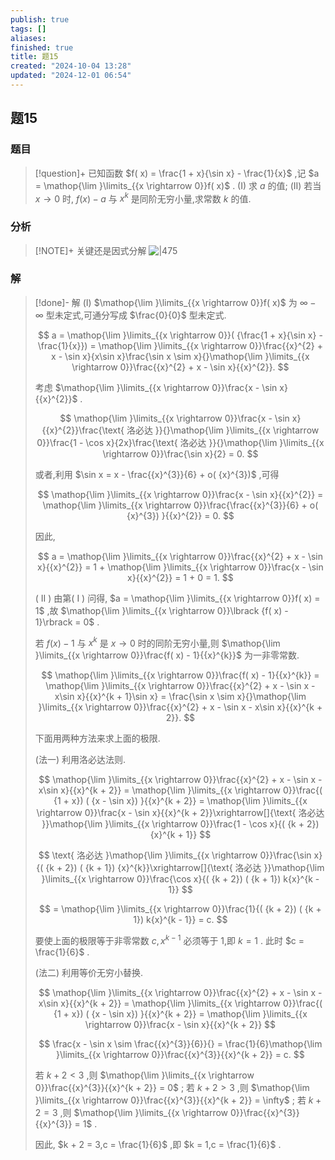 ```yaml
---
publish: true
tags: []
aliases: 
finished: true
title: 题15
created: "2024-10-04 13:28"
updated: "2024-12-01 06:54"
---
```

## 题15
### 题目
> [!question]+
> 已知函数 $f( x)  = \frac{1 + x}{\sin x} - \frac{1}{x}$ ,记 $a = \mathop{\lim }\limits_{{x \rightarrow  0}}f( x)$ .
> (I) 求 $a$ 的值;
> (II) 若当 $x \rightarrow  0$ 时, $f( x)  - a$ 与 ${x}^{k}$ 是同阶无穷小量,求常数 $k$ 的值.
### 分析
> [!NOTE]+
> 关键还是因式分解
> ![|475](https://img.hwenyi.tech/202411201747813.webp)
### 解
> [!done]-
> 解 (I) $\mathop{\lim }\limits_{{x \rightarrow  0}}f( x)$ 为 $\infty  - \infty$ 型未定式,可通分写成 $\frac{0}{0}$ 型未定式.
> 
> $$
> a = \mathop{\lim }\limits_{{x \rightarrow  0}}( {\frac{1 + x}{\sin x} - \frac{1}{x}})  = \mathop{\lim }\limits_{{x \rightarrow  0}}\frac{{x}^{2} + x - \sin x}{x\sin x}\frac{\sin x \sim  x}{}\mathop{\lim }\limits_{{x \rightarrow  0}}\frac{{x}^{2} + x - \sin x}{{x}^{2}}.
> $$
> 
> 考虑 $\mathop{\lim }\limits_{{x \rightarrow  0}}\frac{x - \sin x}{{x}^{2}}$ .
> 
> $$
> \mathop{\lim }\limits_{{x \rightarrow  0}}\frac{x - \sin x}{{x}^{2}}\frac{\text{ 洛必达 }}{}\mathop{\lim }\limits_{{x \rightarrow  0}}\frac{1 - \cos x}{2x}\frac{\text{ 洛必达 }}{}\mathop{\lim }\limits_{{x \rightarrow  0}}\frac{\sin x}{2} = 0.
> $$
> 
> 或者,利用 $\sin x = x - \frac{{x}^{3}}{6} + o( {x}^{3})$ ,可得
> 
> $$
> \mathop{\lim }\limits_{{x \rightarrow  0}}\frac{x - \sin x}{{x}^{2}} = \mathop{\lim }\limits_{{x \rightarrow  0}}\frac{\frac{{x}^{3}}{6} + o( {x}^{3}) }{{x}^{2}} = 0.
> $$
> 
> 因此,
> 
> $$
> a = \mathop{\lim }\limits_{{x \rightarrow  0}}\frac{{x}^{2} + x - \sin x}{{x}^{2}} = 1 + \mathop{\lim }\limits_{{x \rightarrow  0}}\frac{x - \sin x}{{x}^{2}} = 1 + 0 = 1.
> $$
> 
> ( II ) 由第( I ) 问得, $a = \mathop{\lim }\limits_{{x \rightarrow  0}}f( x)  = 1$ ,故 $\mathop{\lim }\limits_{{x \rightarrow  0}}\lbrack  {f( x)  - 1}\rbrack   = 0$ .
> 
> 若 $f( x)  - 1$ 与 ${x}^{k}$ 是 $x \rightarrow  0$ 时的同阶无穷小量,则 $\mathop{\lim }\limits_{{x \rightarrow  0}}\frac{f( x)  - 1}{{x}^{k}}$ 为一非零常数.
> 
> $$
> \mathop{\lim }\limits_{{x \rightarrow  0}}\frac{f( x)  - 1}{{x}^{k}} = \mathop{\lim }\limits_{{x \rightarrow  0}}\frac{{x}^{2} + x - \sin x - x\sin x}{{x}^{k + 1}\sin x} = \frac{\sin x \sim  x}{}\mathop{\lim }\limits_{{x \rightarrow  0}}\frac{{x}^{2} + x - \sin x - x\sin x}{{x}^{k + 2}}.
> $$
> 
> 下面用两种方法来求上面的极限.
> 
> (法一) 利用洛必达法则.
> 
> $$
> \mathop{\lim }\limits_{{x \rightarrow  0}}\frac{{x}^{2} + x - \sin x - x\sin x}{{x}^{k + 2}} = \mathop{\lim }\limits_{{x \rightarrow  0}}\frac{( {1 + x}) ( {x - \sin x}) }{{x}^{k + 2}} = \mathop{\lim }\limits_{{x \rightarrow  0}}\frac{x - \sin x}{{x}^{k + 2}}\xrightarrow[]{\text{ 洛必达 }}\mathop{\lim }\limits_{{x \rightarrow  0}}\frac{1 - \cos x}{( {k + 2}) {x}^{k + 1}}
> $$
> 
> $$
> \text{ 洛必达 }\mathop{\lim }\limits_{{x \rightarrow  0}}\frac{\sin x}{( {k + 2}) ( {k + 1}) {x}^{k}}\xrightarrow[]{\text{ 洛必达 }}\mathop{\lim }\limits_{{x \rightarrow  0}}\frac{\cos x}{( {k + 2}) ( {k + 1}) k{x}^{k - 1}}
> $$
> 
> $$
> = \mathop{\lim }\limits_{{x \rightarrow  0}}\frac{1}{( {k + 2}) ( {k + 1}) k{x}^{k - 1}} = c.
> $$
> 
> 要使上面的极限等于非零常数 $c,{x}^{k - 1}$ 必须等于 1,即 $k = 1$ . 此时 $c = \frac{1}{6}$ .
> 
> (法二) 利用等价无穷小替换.
> 
> $$
> \mathop{\lim }\limits_{{x \rightarrow  0}}\frac{{x}^{2} + x - \sin x - x\sin x}{{x}^{k + 2}} = \mathop{\lim }\limits_{{x \rightarrow  0}}\frac{( {1 + x}) ( {x - \sin x}) }{{x}^{k + 2}} = \mathop{\lim }\limits_{{x \rightarrow  0}}\frac{x - \sin x}{{x}^{k + 2}}
> $$
> 
> $$
> \frac{x - \sin x \sim  \frac{{x}^{3}}{6}}{} = \frac{1}{6}\mathop{\lim }\limits_{{x \rightarrow  0}}\frac{{x}^{3}}{{x}^{k + 2}} = c.
> $$
> 
> 若 $k + 2 < 3$ ,则 $\mathop{\lim }\limits_{{x \rightarrow  0}}\frac{{x}^{3}}{{x}^{k + 2}} = 0$ ; 若 $k + 2 > 3$ ,则 $\mathop{\lim }\limits_{{x \rightarrow  0}}\frac{{x}^{3}}{{x}^{k + 2}} = \infty$ ; 若 $k + 2 = 3$ ,则 $\mathop{\lim }\limits_{{x \rightarrow  0}}\frac{{x}^{3}}{{x}^{3}} = 1$ .
> 
> 因此, $k + 2 = 3,c = \frac{1}{6}$ ,即 $k = 1,c = \frac{1}{6}$ .